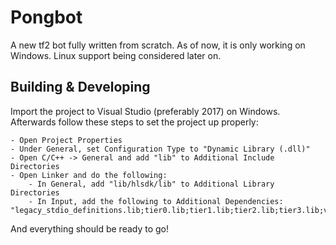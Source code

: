 # Pongbot

A new tf2 bot fully written from scratch.
As of now, it is only working on Windows. Linux support being considered later on.

## Building & Developing

Import the project to Visual Studio (preferably 2017) on Windows.
Afterwards follow these steps to set the project up properly:
```
- Open Project Properties
- Under General, set Configuration Type to "Dynamic Library (.dll)"
- Open C/C++ -> General and add "lib" to Additional Include Directories
- Open Linker and do the following:
	- In General, add "lib/hlsdk/lib" to Additional Library Directories
	- In Input, add the following to Additional Dependencies: "legacy_stdio_definitions.lib;tier0.lib;tier1.lib;tier2.lib;tier3.lib;vstdlib.lib;mathlib.lib"
```
And everything should be ready to go!